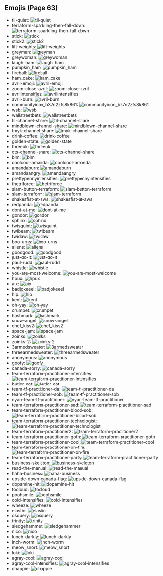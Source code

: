 
## Emojis (Page 63)

* til-quiet: ![til-quiet](/output/til-quiet.png)
* terraform-sparkling-then-fall-down: ![terraform-sparkling-then-fall-down](/output/terraform-sparkling-then-fall-down.gif)
* stick: ![stick](/output/stick.png)
* stick2: ![stick2](/output/stick2.png)
* lift-weights: ![lift-weights](/output/lift-weights.png)
* greyman: ![greyman](/output/greyman.png)
* greywoman: ![greywoman](/output/greywoman.png)
* laugh_ham: ![laugh_ham](/output/laugh_ham.gif)
* pumpkin_ham: ![pumpkin_ham](/output/pumpkin_ham.gif)
* fireball: ![fireball](/output/fireball.jpg)
* ham_cake: ![ham_cake](/output/ham_cake.gif)
* avril-emoji: ![avril-emoji](/output/avril-emoji.png)
* zoom-close-avril: ![zoom-close-avril](/output/zoom-close-avril.gif)
* avrilintensifies: ![avrilintensifies](/output/avrilintensifies.gif)
* avril-burn: ![avril-burn](/output/avril-burn.gif)
* communityicon_b37n2zfs8k861: ![communityicon_b37n2zfs8k861](/output/communityicon_b37n2zfs8k861.png)
* wsb: ![wsb](/output/wsb.png)
* wallstreetbets: ![wallstreetbets](/output/wallstreetbets.jpg)
* til-channel-share: ![til-channel-share](/output/til-channel-share.png)
* mindblown-channel-share: ![mindblown-channel-share](/output/mindblown-channel-share.gif)
* tmyk-channel-share: ![tmyk-channel-share](/output/tmyk-channel-share.gif)
* drink-coffee: ![drink-coffee](/output/drink-coffee.gif)
* golden-state: ![golden-state](/output/golden-state.png)
* threeuk: ![threeuk](/output/threeuk.png)
* cts-channel-share: ![cts-channel-share](/output/cts-channel-share.png)
* blm: ![blm](/output/blm.png)
* coolcool-amanda: ![coolcool-amanda](/output/coolcool-amanda.gif)
* amandaburn: ![amandaburn](/output/amandaburn.gif)
* amandaangry: ![amandaangry](/output/amandaangry.gif)
* prettypennyintensifies: ![prettypennyintensifies](/output/prettypennyintensifies.gif)
* thetriforce: ![thetriforce](/output/thetriforce.png)
* slam-button-terraform: ![slam-button-terraform](/output/slam-button-terraform.jpg)
* slam-terraform: ![slam-terraform](/output/slam-terraform.png)
* shakesfist-at-aws: ![shakesfist-at-aws](/output/shakesfist-at-aws)
* redpanda: ![redpanda](/output/redpanda.png)
* dont-at-me: ![dont-at-me](/output/dont-at-me.png)
* gondor: ![gondor](/output/gondor.png)
* sphinx: ![sphinx](/output/sphinx.png)
* twisquint: ![twisquint](/output/twisquint.png)
* twibeam: ![twibeam](/output/twibeam.png)
* twidaw: ![twidaw](/output/twidaw.png)
* boo-urns: ![boo-urns](/output/boo-urns.jpg)
* aliens: ![aliens](/output/aliens.png)
* goodgood: ![goodgood](/output/goodgood.png)
* just-do-it: ![just-do-it](/output/just-do-it.png)
* paul-rudd: ![paul-rudd](/output/paul-rudd.png)
* whistle: ![whistle](/output/whistle.png)
* you-are-most-welcome: ![you-are-most-welcome](/output/you-are-most-welcome.png)
* hpux: ![hpux](/output/hpux.jpg)
* aix: ![aix](/output/aix.jpg)
* badjokeeel: ![badjokeeel](/output/badjokeeel.png)
* hip: ![hip](/output/hip.png)
* kent: ![kent](/output/kent.png)
* oh-yay: ![oh-yay](/output/oh-yay.png)
* crumpet: ![crumpet](/output/crumpet.png)
* hashmark: ![hashmark](/output/hashmark.jpg)
* snow-angel: ![snow-angel](/output/snow-angel.gif)
* chef_kiss2: ![chef_kiss2](/output/chef_kiss2.gif)
* space-jam: ![space-jam](/output/space-jam.png)
* zoinks: ![zoinks](/output/zoinks.png)
* zoinks-2: ![zoinks-2](/output/zoinks-2.png)
* 3armedsweater: ![3armedsweater](/output/3armedsweater.jpg)
* threearmedsweater: ![threearmedsweater](/output/threearmedsweater)
* anonymous: ![anonymous](/output/anonymous.png)
* goofy: ![goofy](/output/goofy.png)
* canada-sorry: ![canada-sorry](/output/canada-sorry.gif)
* team-terraform-practitioner-intensifies: ![team-terraform-practitioner-intensifies](/output/team-terraform-practitioner-intensifies.gif)
* butler-cat: ![butler-cat](/output/butler-cat.png)
* team-tf-practitioner-da: ![team-tf-practitioner-da](/output/team-tf-practitioner-da.png)
* team-tf-practitioner-sob: ![team-tf-practitioner-sob](/output/team-tf-practitioner-sob.png)
* nyan-team-tf-practitioner: ![nyan-team-tf-practitioner](/output/nyan-team-tf-practitioner.gif)
* team-terraform-practitioner-sad: ![team-terraform-practitioner-sad](/output/team-terraform-practitioner-sad.png)
* team-terraform-practitioner-blood-sob: ![team-terraform-practitioner-blood-sob](/output/team-terraform-practitioner-blood-sob.png)
* team-terraform-practitioner-technologist: ![team-terraform-practitioner-technologist](/output/team-terraform-practitioner-technologist.png)
* team-terraform-practitioner2: ![team-terraform-practitioner2](/output/team-terraform-practitioner2.png)
* team-terraform-practitioner-goth: ![team-terraform-practitioner-goth](/output/team-terraform-practitioner-goth.gif)
* team-terraform-practitioner-cool: ![team-terraform-practitioner-cool](/output/team-terraform-practitioner-cool.gif)
* team-terraform-practitioner-on-fire: ![team-terraform-practitioner-on-fire](/output/team-terraform-practitioner-on-fire.gif)
* team-terraform-practitioner-party: ![team-terraform-practitioner-party](/output/team-terraform-practitioner-party.gif)
* business-skeleton: ![business-skeleton](/output/business-skeleton.jpg)
* read-the-manual: ![read-the-manual](/output/read-the-manual.gif)
* haha-business: ![haha-business](/output/haha-business.png)
* upside-down-canada-flag: ![upside-down-canada-flag](/output/upside-down-canada-flag.png)
* dopamine-hit: ![dopamine-hit](/output/dopamine-hit.gif)
* tooloud: ![tooloud](/output/tooloud.png)
* poohsmile: ![poohsmile](/output/poohsmile.png)
* cold-intensifies: ![cold-intensifies](/output/cold-intensifies.gif)
* wheeze: ![wheeze](/output/wheeze.png)
* elastic: ![elastic](/output/elastic.png)
* osquery: ![osquery](/output/osquery.png)
* trinity: ![trinity](/output/trinity.png)
* sledgehammer: ![sledgehammer](/output/sledgehammer.png)
* nico: ![nico](/output/nico.png)
* lunch-darkly: ![lunch-darkly](/output/lunch-darkly)
* inch-worm: ![inch-worm](/output/inch-worm.png)
* meow_snort: ![meow_snort](/output/meow_snort.png)
* loki: ![loki](/output/loki.png)
* agray-cool: ![agray-cool](/output/agray-cool.png)
* agray-cool-intensifies: ![agray-cool-intensifies](/output/agray-cool-intensifies.gif)
* chappie: ![chappie](/output/chappie.png)
